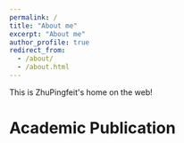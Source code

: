 ```yaml
---
permalink: /
title: "About me"
excerpt: "About me"
author_profile: true
redirect_from: 
  - /about/
  - /about.html
---
```


This is ZhuPingfeit's home on the web!

Academic Publication
======

